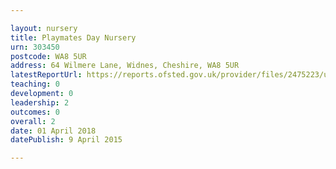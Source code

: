 ```yaml
---

layout: nursery
title: Playmates Day Nursery
urn: 303450
postcode: WA8 5UR
address: 64 Wilmere Lane, Widnes, Cheshire, WA8 5UR
latestReportUrl: https://reports.ofsted.gov.uk/provider/files/2475223/urn/303450.pdf
teaching: 0
development: 0
leadership: 2
outcomes: 0
overall: 2
date: 01 April 2018 
datePublish: 9 April 2015

---
```

